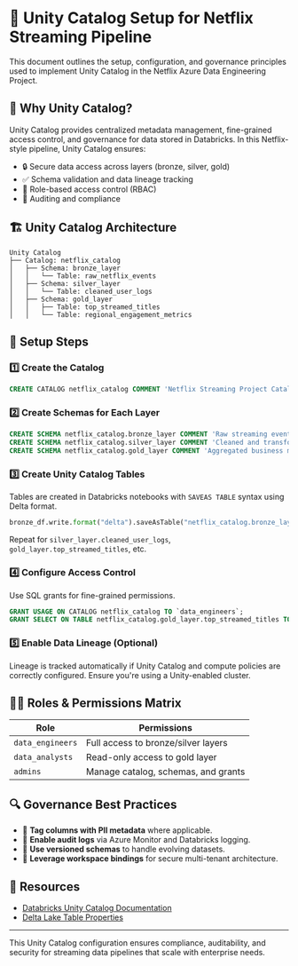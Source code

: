 # 🔐 Unity Catalog Setup for Netflix Streaming Pipeline

This document outlines the setup, configuration, and governance principles used to implement Unity Catalog in the Netflix Azure Data Engineering Project.

## 🧭 Why Unity Catalog?

Unity Catalog provides centralized metadata management, fine-grained access control, and governance for data stored in Databricks. In this Netflix-style pipeline, Unity Catalog ensures:

- 🔒 Secure data access across layers (bronze, silver, gold)
- ✅ Schema validation and data lineage tracking
- 👥 Role-based access control (RBAC)
- 🧪 Auditing and compliance

## 🏗️ Unity Catalog Architecture

```
Unity Catalog
├── Catalog: netflix_catalog
│   ├── Schema: bronze_layer
│   │   └── Table: raw_netflix_events
│   ├── Schema: silver_layer
│   │   └── Table: cleaned_user_logs
│   ├── Schema: gold_layer
│   │   ├── Table: top_streamed_titles
│   │   └── Table: regional_engagement_metrics
```

## 📐 Setup Steps

### 1️⃣ Create the Catalog

```sql
CREATE CATALOG netflix_catalog COMMENT 'Netflix Streaming Project Catalog';
```

### 2️⃣ Create Schemas for Each Layer

```sql
CREATE SCHEMA netflix_catalog.bronze_layer COMMENT 'Raw streaming events from Event Hubs';
CREATE SCHEMA netflix_catalog.silver_layer COMMENT 'Cleaned and transformed data';
CREATE SCHEMA netflix_catalog.gold_layer COMMENT 'Aggregated business metrics';
```

### 3️⃣ Create Unity Catalog Tables

Tables are created in Databricks notebooks with `SAVEAS TABLE` syntax using Delta format.

```python
bronze_df.write.format("delta").saveAsTable("netflix_catalog.bronze_layer.raw_netflix_events")
```

Repeat for `silver_layer.cleaned_user_logs`, `gold_layer.top_streamed_titles`, etc.

### 4️⃣ Configure Access Control

Use SQL grants for fine-grained permissions.

```sql
GRANT USAGE ON CATALOG netflix_catalog TO `data_engineers`;
GRANT SELECT ON TABLE netflix_catalog.gold_layer.top_streamed_titles TO `analysts_group`;
```

### 5️⃣ Enable Data Lineage (Optional)

Lineage is tracked automatically if Unity Catalog and compute policies are correctly configured. Ensure you're using a Unity-enabled cluster.

## 🧑‍💼 Roles & Permissions Matrix

| Role             | Permissions                                       |
|------------------|---------------------------------------------------|
| `data_engineers` | Full access to bronze/silver layers               |
| `data_analysts`  | Read-only access to gold layer                    |
| `admins`         | Manage catalog, schemas, and grants               |

## 🔍 Governance Best Practices

- 📌 **Tag columns with PII metadata** where applicable.
- 🧪 **Enable audit logs** via Azure Monitor and Databricks logging.
- 🔁 **Use versioned schemas** to handle evolving datasets.
- 🧰 **Leverage workspace bindings** for secure multi-tenant architecture.

## 📎 Resources

- [Databricks Unity Catalog Documentation](https://docs.databricks.com/data-governance/unity-catalog/index.html)
- [Delta Lake Table Properties](https://docs.delta.io/latest/delta-table-properties.html)

---
This Unity Catalog configuration ensures compliance, auditability, and security for streaming data pipelines that scale with enterprise needs.